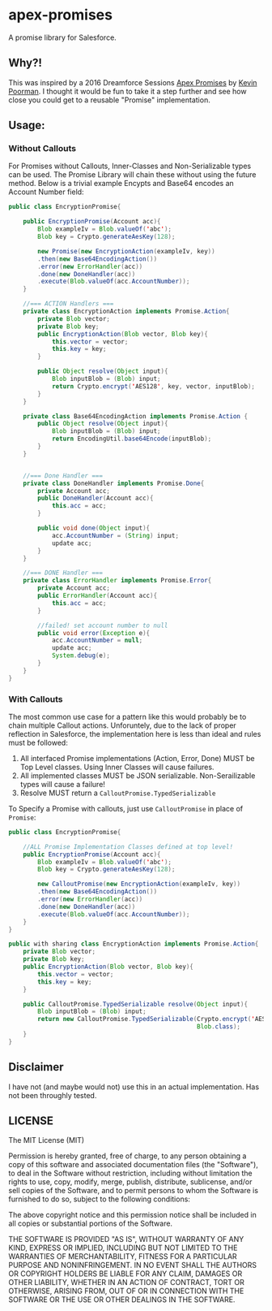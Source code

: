 # apex-promises
A promise library for Salesforce.

## Why?!
This was inspired by a 2016 Dreamforce Sessions [Apex Promises](https://success.salesforce.com/Sessions?eventId=a1Q3000000qQOd9EAG#/session/a2q3A000000LBdnQAG) by [Kevin Poorman](https://github.com/codefriar).  I thought it would be fun to take it a step further and see how close you could get to a reusable "Promise" implementation. 

## Usage:

### Without Callouts
For Promises without Callouts, Inner-Classes and Non-Serializable types can be used.  The Promise Library will chain these without using the future method. Below is a trivial example Encypts and Base64 encodes an Account Number field:  
``` java
public class EncryptionPromise{

    public EncryptionPromise(Account acc){
        Blob exampleIv = Blob.valueOf('abc');
        Blob key = Crypto.generateAesKey(128);

        new Promise(new EncryptionAction(exampleIv, key))
        .then(new Base64EncodingAction())
        .error(new ErrorHandler(acc))
        .done(new DoneHandler(acc))
        .execute(Blob.valueOf(acc.AccountNumber));
    }

    //=== ACTION Handlers ===
    private class EncryptionAction implements Promise.Action{
        private Blob vector;
        private Blob key;
        public EncryptionAction(Blob vector, Blob key){
            this.vector = vector;
            this.key = key;
        }

        public Object resolve(Object input){
            Blob inputBlob = (Blob) input;
            return Crypto.encrypt('AES128', key, vector, inputBlob);
        }
    }

    private class Base64EncodingAction implements Promise.Action {
        public Object resolve(Object input){
            Blob inputBlob = (Blob) input;
            return EncodingUtil.base64Encode(inputBlob);
        }
    }


    //=== Done Handler ===
    private class DoneHandler implements Promise.Done{
        private Account acc;
        public DoneHandler(Account acc){
            this.acc = acc;
        }

        public void done(Object input){
            acc.AccountNumber = (String) input;
            update acc;
        }
    }

    //=== DONE Handler ===
    private class ErrorHandler implements Promise.Error{
        private Account acc;
        public ErrorHandler(Account acc){
            this.acc = acc;
        }

        //failed! set account number to null
        public void error(Exception e){
            acc.AccountNumber = null;
            update acc;
            System.debug(e);
        }
    }
}
```
### With Callouts
The most common use case for a pattern like this would probably be to chain multiple Callout actions.  Unforuntely, due to the lack of proper reflection in Salesforce, the implementation here is less than ideal and rules must be followed:

1. All interfaced Promise implementations (Action, Error, Done) MUST be Top Level classes.  Using Inner Classes will cause failures.
2. All implemented classes MUST be JSON serializable.  Non-Serailizable types will cause a failure!
3. Resolve MUST return a `CalloutPromise.TypedSerializable`

To Specify a Promise with callouts, just use `CalloutPromise` in place of `Promise`:

``` java
public class EncryptionPromise{

    //ALL Promise Implementation Classes defined at top level!
    public EncryptionPromise(Account acc){
        Blob exampleIv = Blob.valueOf('abc');
        Blob key = Crypto.generateAesKey(128);

        new CalloutPromise(new EncryptionAction(exampleIv, key))
        .then(new Base64EncodingAction())
        .error(new ErrorHandler(acc))
        .done(new DoneHandler(acc))
        .execute(Blob.valueOf(acc.AccountNumber));
    }
}

public with sharing class EncryptionAction implements Promise.Action{
    private Blob vector;
    private Blob key;
    public EncryptionAction(Blob vector, Blob key){
        this.vector = vector;
        this.key = key;
    }

    public CalloutPromise.TypedSerializable resolve(Object input){
        Blob inputBlob = (Blob) input;
        return new CalloutPromise.TypedSerializable(Crypto.encrypt('AES128', key, vector, inputBlob), 
                                                    Blob.class);
    }
}
```

## Disclaimer
I have not (and maybe would not) use this in an actual implementation.  Has not been throughly tested.

## LICENSE
The MIT License (MIT)

Permission is hereby granted, free of charge, to any person obtaining a copy of this software and associated documentation files (the "Software"), to deal in the Software without restriction, including without limitation the rights to use, copy, modify, merge, publish, distribute, sublicense, and/or sell copies of the Software, and to permit persons to whom the Software is furnished to do so, subject to the following conditions:

The above copyright notice and this permission notice shall be included in all copies or substantial portions of the Software.

THE SOFTWARE IS PROVIDED "AS IS", WITHOUT WARRANTY OF ANY KIND, EXPRESS OR IMPLIED, INCLUDING BUT NOT LIMITED TO THE WARRANTIES OF MERCHANTABILITY, FITNESS FOR A PARTICULAR PURPOSE AND NONINFRINGEMENT. IN NO EVENT SHALL THE AUTHORS OR COPYRIGHT HOLDERS BE LIABLE FOR ANY CLAIM, DAMAGES OR OTHER LIABILITY, WHETHER IN AN ACTION OF CONTRACT, TORT OR OTHERWISE, ARISING FROM, OUT OF OR IN CONNECTION WITH THE SOFTWARE OR THE USE OR OTHER DEALINGS IN THE SOFTWARE.
